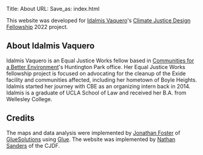 Title: About
URL: 
Save_as: index.html


This website was developed for [Idalmis Vaquero](https://projects.iq.harvard.edu/climatefellowship/people/idalmis-vaquero)'s [Climate Justice Design Fellowship](https://projects.iq.harvard.edu/climatefellowship) 2022 project. 

## About Idalmis Vaquero

Idalmis Vaquero is an Equal Justice Works fellow based in [Communities for a Better Environment](https://www.cbecal.org)'s Huntington Park office. Her Equal Justice Works fellowship project is focused on advocating for the cleanup of the Exide facility and communities affected, including her hometown of Boyle Heights. Idalmis started her journey with CBE as an organizing intern back in 2014. Idalmis is a graduate of UCLA School of Law and received her B.A. from Wellesley College.

## Credits

The maps and data analysis were implemented by [Jonathan Foster](https://www.gluesolutions.io/jfoster-bio-page) of [GlueSolutions](https://www.gluesolutions.io/home) using [Glue](http://glueviz.org). The website was implemented by [Nathan Sanders](https://projects.iq.harvard.edu/climatefellowship/people/nathan-e-sanders) of the CJDF.
